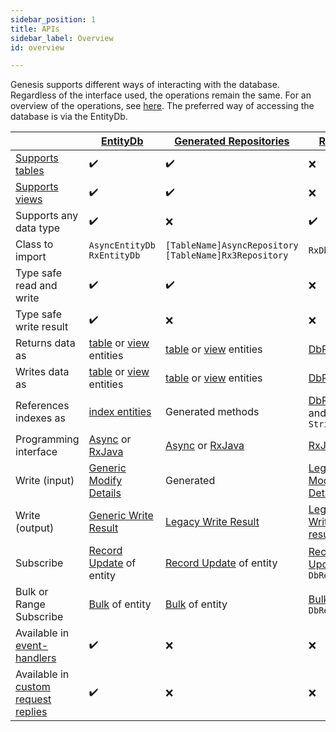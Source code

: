 ```yaml
---
sidebar_position: 1 
title: APIs 
sidebar_label: Overview 
id: overview

---
```


Genesis supports different ways of interacting with the database. Regardless of the interface used, the operations 
remain the same. For an overview of the operations, see [here](../../../concepts/operations/overview). The preferred way of 
accessing the database is via the EntityDb. 

|                                                                                                 | [EntityDb](../entity-db)                                                           | [Generated Repositories](../generated)                                             | [RxDb](../rxdb)                                                        |
|-------------------------------------------------------------------------------------------------|------------------------------------------------------------------------------------|------------------------------------------------------------------------------------|------------------------------------------------------------------------|
| [Supports tables](../../../concepts/data-structure/tables)                                      | ✔️                                                                                 | ✔️                                                                                 | ❌                                                                      |
| [Supports views](../../../concepts/data-structure/views)                                        | ✔️                                                                                 | ✔️                                                                                 | ❌                                                                      |
| Supports any data type                                                                          | ✔️                                                                                 | ❌                                                                                  | ✔️                                                                     |
| Class to import                                                                                 | `AsyncEntityDb` <br/> `RxEntityDb`                                                 | `[TableName]AsyncRepository` <br/> `[TableName]Rx3Repository`                      | `RxDb`                                                                 |
| Type safe read and write                                                                        | ✔️                                                                                 | ✔️                                                                                 | ❌                                                                      | 
| Type safe write result                                                                          | ✔️                                                                                 | ❌                                                                                  | ❌                                                                      | 
| Returns data as                                                                                 | [table](../../data-types/tables) or [view](../../data-types/views) entities        | [table](../../data-types/tables) or [view](../../data-types/views) entities        | [DbRecord](../../data-types/dbrecord)                                  |
| Writes data as                                                                                  | [table](../../data-types/tables) or [view](../../data-types/views) entities        | [table](../../data-types/tables) or [view](../../data-types/views) entities        | [DbRecord](../../data-types/dbrecord)                                  |
| References indexes as                                                                           | [index entities](../../data-types/indices)                                         | Generated methods                                                                  | [DbRecord](../../data-types/dbrecord) and `String`                     |
| Programming interface                                                                           | [Async](../../../reference/apis/async) or [RxJava](../../../reference/apis/rxjava) | [Async](../../../reference/apis/async) or [RxJava](../../../reference/apis/rxjava) | [RxJava](../../../reference/apis/rxjava)                               |
| Write (input)                                                                                   | [Generic Modify Details](../../helper/modify/generic)                              | Generated                                                                          | [Legacy Modify Details](../../helper/modify/legacy)                    |
| Write (output)                                                                                  | [Generic Write Result](../../helper/write-result/generic)                          | [Legacy Write Result](../../helper/write-result/legacy)                            | [Legacy Write result](../../helper/write-result/legacy)                |
| Subscribe                                                                                       | [Record Update](../../helper/subscription/record-update) of entity                 | [Record Update](../../helper/subscription/record-update) of entity                 | [Record Update](../../helper/subscription/record-update) of `DbRecord` |
| Bulk or Range Subscribe                                                                         | [Bulk](../../helper/subscription/bulk) of entity                                   | [Bulk](../../helper/subscription/bulk) of entity                                   | [Bulk](../../helper/subscription/bulk) of `DbRecord`                   |
| Available in [event-handlers](/creating-applications/defining-your-application/business-logic/event-handlers/)       | ✔️                                                                                 | ❌                                                                                  | ❌                                                                      |
| Available in [custom request replies](/creating-applications/defining-your-application/user-interface/request-servers/) | ✔️                                                                                 | ❌                                                                                  | ❌                                                                      |
